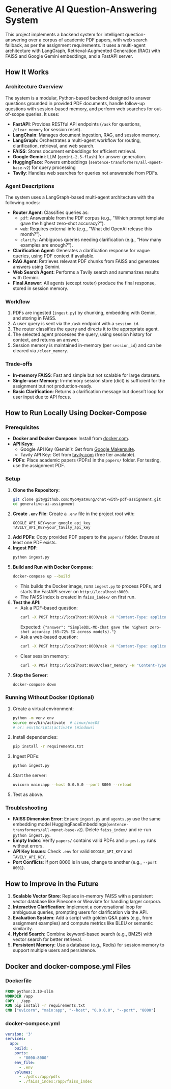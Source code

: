 # Generative AI Question-Answering System

This project implements a backend system for intelligent question-answering over a corpus of academic PDF papers, with web search fallback, as per the assignment requirements. It uses a multi-agent architecture with LangGraph, Retrieval-Augmented Generation (RAG) with FAISS and Google Gemini embeddings, and a FastAPI server.

## How It Works

### Architecture Overview
The system is a modular, Python-based backend designed to answer questions grounded in provided PDF documents, handle follow-up questions with session-based memory, and perform web searches for out-of-scope queries. It uses:

- **FastAPI**: Provides RESTful API endpoints (`/ask` for questions, `/clear_memory` for session reset).
- **LangChain**: Manages document ingestion, RAG, and session memory.
- **LangGraph**: Orchestrates a multi-agent workflow for routing, clarification, retrieval, and web search.
- **FAISS**: Stores document embeddings for efficient retrieval.
- **Google Gemini**: LLM (`gemini-2.5-flash`) for answer generation.
- **HuggingFace**: Powers embeddings (`sentence-transformers/all-mpnet-base-v2`) for query processing
- **Tavily**: Handles web searches for queries not answerable from PDFs.

### Agent Descriptions
The system uses a LangGraph-based multi-agent architecture with the following nodes:
- **Router Agent**: Classifies queries as:
  - `pdf`: Answerable from the PDF corpus (e.g., "Which prompt template gave the highest zero-shot accuracy?").
  - `web`: Requires external info (e.g., "What did OpenAI release this month?").
  - `clarify`: Ambiguous queries needing clarification (e.g., "How many examples are enough?").
- **Clarification Agent**: Generates a clarification response for vague queries, using PDF context if available.
- **RAG Agent**: Retrieves relevant PDF chunks from FAISS and generates answers using Gemini.
- **Web Search Agent**: Performs a Tavily search and summarizes results with Gemini.
- **Final Answer**: All agents (except router) produce the final response, stored in session memory.

### Workflow
1. PDFs are ingested (`ingest.py`) by chunking, embedding with Gemini, and storing in FAISS.
2. A user query is sent via the `/ask` endpoint with a `session_id`.
3. The router classifies the query and directs it to the appropriate agent.
4. The selected agent processes the query, using session history for context, and returns an answer.
5. Session memory is maintained in-memory (per `session_id`) and can be cleared via `/clear_memory`.

### Trade-offs
- **In-memory FAISS**: Fast and simple but not scalable for large datasets.
- **Single-user Memory**: In-memory session store (dict) is sufficient for the assignment but not production-ready.
- **Basic Clarification**: Returns a clarification message but doesn’t loop for user input due to API focus.

## How to Run Locally Using Docker-Compose

### Prerequisites
- **Docker and Docker Compose**: Install from [docker.com](https://www.docker.com/).
- **API Keys**:
  - Google API Key (Gemini): Get from [Google Makersuite](https://makersuite.google.com/).
  - Tavily API Key: Get from [tavily.com](https://tavily.com/) (free tier available).
- **PDFs**: Place academic papers (PDFs) in the `papers/` folder. For testing, use the assignment PDF.

### Setup
1. **Clone the Repository**:
   ```bash
   git clone git@github.com:MyoMyatAung/chat-with-pdf-assignment.git
   cd generative-ai-assignment
   ```
2. **Create `.env` File**:
   Create a `.env` file in the project root with:
   ```
   GOOGLE_API_KEY=your_google_api_key
   TAVILY_API_KEY=your_tavily_api_key
   ```
3. **Add PDFs**:
   Copy provided PDF papers to the `papers/` folder. Ensure at least one PDF exists.
4. **Ingest PDF**:
    ```bash
   python ingest.py
   ```
5. **Build and Run with Docker Compose**:
   ```bash
   docker-compose up --build
   ```
   - This builds the Docker image, runs `ingest.py` to process PDFs, and starts the FastAPI server on `http://localhost:8000`.
   - The FAISS index is created in `faiss_index/` on first run.
6. **Test the API**:
   - Ask a PDF-based question:
     ```bash
     curl -X POST http://localhost:8000/ask -H "Content-Type: application/json" -d '{"question":"Which prompt template gave the highest zero-shot accuracy on Spider in Zhang et al. (2024)?","session_id":"user1"}'
     ```
     Expected: `{"answer": "SimpleDDL-MD-Chat gave the highest zero-shot accuracy (65–72% EX across models)."}`
   - Ask a web-based question:
     ```bash
     curl -X POST http://localhost:8000/ask -H "Content-Type: application/json" -d '{"question":"What did OpenAI release this month?","session_id":"user1"}'
     ```
   - Clear session memory:
     ```bash
     curl -X POST http://localhost:8000/clear_memory -H "Content-Type: application/json" -d '"user1"'
     ```
7. **Stop the Server**:
   ```bash
   docker-compose down
   ```

### Running Without Docker (Optional)
1. Create a virtual environment:
   ```bash
   python -m venv env
   source env/bin/activate  # Linux/macOS
   # or: env\Scripts\activate (Windows)
   ```
2. Install dependencies:
   ```bash
   pip install -r requirements.txt
   ```
3. Ingest PDFs:
   ```bash
   python ingest.py
   ```
4. Start the server:
   ```bash
   uvicorn main:app --host 0.0.0.0 --port 8000 --reload
   ```
5. Test as above.

### Troubleshooting
- **FAISS Dimension Error**: Ensure `ingest.py` and `agents.py` use the same embedding model HuggingFaceEmbeddings(`sentence-transformers/all-mpnet-base-v2`). Delete `faiss_index/` and re-run `python ingest.py`.
- **Empty Index**: Verify `papers/` contains valid PDFs and `ingest.py` runs without errors.
- **API Key Issues**: Check `.env` for valid `GOOGLE_API_KEY` and `TAVILY_API_KEY`.
- **Port Conflicts**: If port 8000 is in use, change to another (e.g., `--port 8001`).

## How to Improve in the Future
1. **Scalable Vector Store**: Replace in-memory FAISS with a persistent vector database like Pinecone or Weaviate for handling larger corpora.
2. **Interactive Clarification**: Implement a conversational loop for ambiguous queries, prompting users for clarification via the API.
3. **Evaluation System**: Add a script with golden Q&A pairs (e.g., from assignment examples) and compute metrics like BLEU or semantic similarity.
4. **Hybrid Search**: Combine keyword-based search (e.g., BM25) with vector search for better retrieval.
5. **Persistent Memory**: Use a database (e.g., Redis) for session memory to support multiple users and persistence.

## Docker and docker-compose.yml Files

### Dockerfile
```dockerfile
FROM python:3.10-slim
WORKDIR /app
COPY . /app
RUN pip install -r requirements.txt
CMD ["uvicorn", "main:app", "--host", "0.0.0.0", "--port", "8000"]
```

### docker-compose.yml
```yaml
version: '3'
services:
  app:
    build: .
    ports:
      - "8000:8000"
    env_file:
      - .env
    volumes:
      - ./pdfs:/app/pdfs
      - ./faiss_index:/app/faiss_index
```
